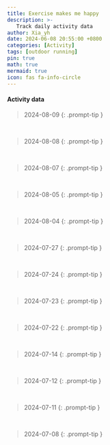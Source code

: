 ```yaml
---
title: Exercise makes me happy
description: >-
   Track daily activity data
author: Xia_yh
date: 2024-06-08 20:55:00 +0800
categories: [Activity]
tags: [outdoor running]
pin: true
math: true
mermaid: true
icon: fas fa-info-circle
---
```


#### Activity data

> 2024-08-09
 {: .prompt-tip }
<div class="strava-embed-placeholder" data-embed-type="activity" data-embed-id="12098668833" data-style="standard" data-from-embed="false"></div><script src="https://strava-embeds.com/embed.js"></script>
<br />

> 2024-08-08
 {: .prompt-tip }
<div class="strava-embed-placeholder" data-embed-type="activity" data-embed-id="12090461402" data-style="standard" data-from-embed="false"></div><script src="https://strava-embeds.com/embed.js"></script>
<br />


> 2024-08-07
 {: .prompt-tip }
<div class="strava-embed-placeholder" data-embed-type="activity" data-embed-id="12081320885" data-style="standard" data-from-embed="false"></div><script src="https://strava-embeds.com/embed.js"></script>
<br />

> 2024-08-05
 {: .prompt-tip }
<div class="strava-embed-placeholder" data-embed-type="activity" data-embed-id="12067877386" data-style="standard" data-from-embed="false"></div><script src="https://strava-embeds.com/embed.js"></script>
<br />

> 2024-08-04
 {: .prompt-tip }
<div class="strava-embed-placeholder" data-embed-type="activity" data-embed-id="12055474590" data-style="standard" data-from-embed="false"></div><script src="https://strava-embeds.com/embed.js"></script>
<br />


> 2024-07-27
 {: .prompt-tip }

<div class="strava-embed-placeholder" data-embed-type="activity" data-embed-id="11993622161" data-style="standard" data-from-embed="false"></div><script src="https://strava-embeds.com/embed.js"></script>
<br />

> 2024-07-24
 {: .prompt-tip }

<div class="strava-embed-placeholder" data-embed-type="activity" data-embed-id="11968861360" data-style="standard" data-from-embed="false"></div><script src="https://strava-embeds.com/embed.js"></script>
<br />


> 2024-07-23
 {: .prompt-tip }

<div class="strava-embed-placeholder" data-embed-type="activity" data-embed-id="11959539291" data-style="standard" data-from-embed="false"></div><script src="https://strava-embeds.com/embed.js"></script>
<br />

> 2024-07-22
 {: .prompt-tip }

<div class="strava-embed-placeholder" data-embed-type="activity" data-embed-id="11951285841" data-style="standard" data-from-embed="false"></div><script src="https://strava-embeds.com/embed.js"></script>
<br />


> 2024-07-14
 {: .prompt-tip }

<div class="strava-embed-placeholder" data-embed-type="activity" data-embed-id="11881440887" data-style="standard"></div><script src="https://strava-embeds.com/embed.js"></script>
<br />

> 2024-07-12
 {: .prompt-tip }


<div class="strava-embed-placeholder" data-embed-type="activity" data-embed-id="11869566837" data-style="standard"></div><script src="https://strava-embeds.com/embed.js"></script>
<br />

> 2024-07-11
 {: .prompt-tip }

<div class="strava-embed-placeholder" data-embed-type="activity" data-embed-id="11861622471" data-style="standard"></div><script src="https://strava-embeds.com/embed.js"></script>
<br />

> 2024-07-08
 {: .prompt-tip }

<div class="strava-embed-placeholder" data-embed-type="activity" data-embed-id="11836899604" data-style="standard" data-from-embed="false"></div><script src="https://strava-embeds.com/embed.js"></script>

